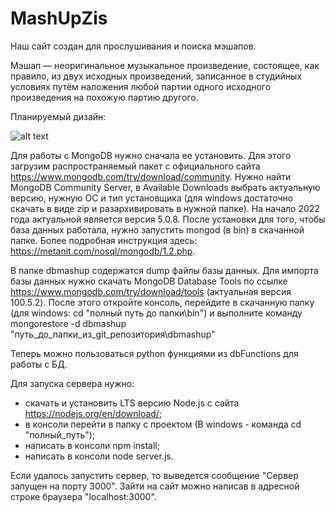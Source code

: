 # MashUpZis
Наш сайт создан для прослушивания и поиска мэшапов.

Мэшап — неоригинальное музыкальное произведение, состоящее, как правило, из двух исходных произведений, записанное в студийных условиях путём наложения любой партии одного исходного произведения на похожую партию другого.

Планируемый дизайн:

![alt text](https://s665sas.storage.yandex.net/rdisk/2b6c9430daadae3d075889c360f77ea2be9a8bd1aa0917ea55d8dcb53c353762/626d5c67/dqmvhTflMeTkkWNiL74kDo77mfzVFF_ZexZYBTm44_B-sUU7FRyptoRD2dKyShmTWeYAmXkI6dirogEpsYbgwA==?uid=1075015943&filename=cover.jpg&disposition=inline&hash=&limit=0&content_type=image%2Fjpeg&owner_uid=1075015943&fsize=2891721&hid=318183dc682258da21ba90212a63b8b9&media_type=image&tknv=v2&etag=63edf7eeaeb4f7c727f595b0c0daf6f3&rtoken=q2Imq5ac6ok0&force_default=yes&ycrid=na-44b4618c4bba3bc546d8d502dfa4b2f1-downloader24h&ts=5dde13732a7c0&s=139d3a6095ba9fb4c87bad1ebcb0b86bcf710285de932c24f95cb48ce926c007&pb=U2FsdGVkX18Kng2PZRSxXrqZL_gr5zu2Jiw_pkxl6DDazH9vFn9S8NxEE5pKE2iZT5r9LTSEn7xPdV2zXMxeNx7TII0NsfKVHgkh3OQdCxU)


Для работы с MongoDB нужно сначала ее установить. Для этого загрузим распространяемый пакет с официального сайта https://www.mongodb.com/try/download/community. Нужно найти MongoDB Community Server, в Available Downloads выбрать актуальную версию, нужную ОС и тип установщика (для windows достаточно скачать в виде zip и разархивировать в нужной папке). На начало 2022 года актуальной является версия 5.0.8. После установки для того, чтобы база данных работала, нужно запустить mongod (в bin) в скачанной папке. Более подробная инструкция здесь: https://metanit.com/nosql/mongodb/1.2.php.

В папке dbmashup содержатся dump файлы базы данных. Для импорта базы данных нужно скачать MongoDB Database Tools по ссылке https://www.mongodb.com/try/download/tools (актуальная версия 100.5.2). После этого откройте консоль, перейдите в скачанную папку (для windows: cd "полный путь до папки\bin") и выполните команду 
mongorestore -d dbmashup "путь_до_папки_из_git_репозитория\dbmashup"

Теперь можно пользоваться python функциями из dbFunctions для работы с БД.


Для запуска сервера нужно:
- скачать и установить LTS версию Node.js с сайта https://nodejs.org/en/download/;
- в консоли перейти в папку с проектом (В windows - команда cd "полный_путь");
- написать в консоли npm install;
- написать в консоли node server.js.

Если удалось запустить сервер, то выведется сообщение "Сервер запущен на порту 3000".
Зайти на сайт можно написав в адресной строке браузера "localhost:3000".


